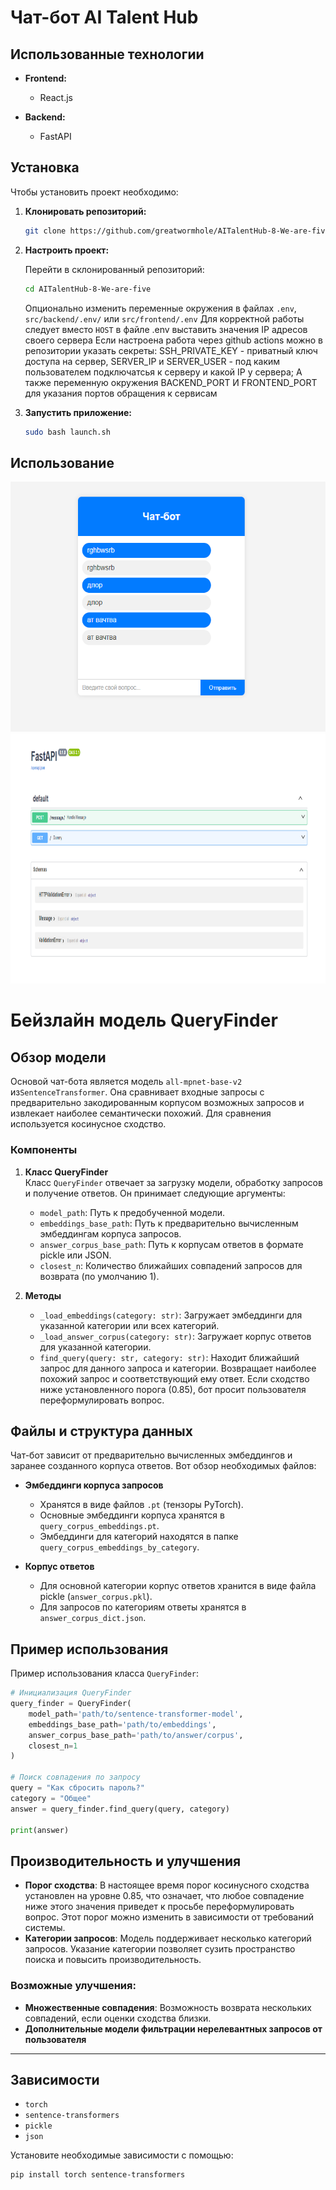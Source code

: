 # Чат-бот **AI Talent Hub**

## Использованные технологии

- **Frontend:**
  - React.js

- **Backend:**
  - FastAPI

## Установка

Чтобы установить проект необходимо:

1. **Клонировать репозиторий:**

   ```bash
   git clone https://github.com/greatwormhole/AITalentHub-8-We-are-five.git
   ```

2. **Настроить проект:**

    Перейти в склонированный репозиторий:
    ```bash
    cd AITalentHub-8-We-are-five
    ```

    Опционально изменить переменные окружения в файлах ```.env```, ```src/backend/.env/``` или ```src/frontend/.env```
    Для корректной работы следует вместо ```HOST``` в файле .env выставить значения IP адресов своего сервера
    Если настроена работа через github actions можно в репозитории указать секреты: SSH_PRIVATE_KEY - приватный ключ доступа на сервер, SERVER_IP и SERVER_USER - под каким пользователем подключатсья к серверу и какой IP у сервера; А также переменную окружения BACKEND_PORT И FRONTEND_PORT для указания портов обращения к сервисам

3. **Запустить приложение:**
    ```bash
    sudo bash launch.sh
    ```

## Использование

<div style="text-align: center;">
  <img src="./media/frontend.png" alt="Мое изображение" style="height: 400px; width: 600px; text-align: center;">
  <img src="./media/backend_docs.png" alt="Мое изображение" style="height: 400px; width: 800px; text-align: center;">
</div>

# Бейзлайн модель QueryFinder

## Обзор модели

Основой чат-бота является модель `all-mpnet-base-v2` из`SentenceTransformer`. Она сравнивает входные запросы с предварительно закодированным корпусом возможных запросов и извлекает наиболее семантически похожий. Для сравнения используется косинусное сходство.

### Компоненты

1. **Класс QueryFinder**  
   Класс `QueryFinder` отвечает за загрузку модели, обработку запросов и получение ответов. Он принимает следующие аргументы:
   - `model_path`: Путь к предобученной модели.
   - `embeddings_base_path`: Путь к предварительно вычисленным эмбеддингам корпуса запросов.
   - `answer_corpus_base_path`: Путь к корпусам ответов в формате pickle или JSON.
   - `closest_n`: Количество ближайших совпадений запросов для возврата (по умолчанию 1).

2. **Методы**
   - `_load_embeddings(category: str)`: Загружает эмбеддинги для указанной категории или всех категорий.
   - `_load_answer_corpus(category: str)`: Загружает корпус ответов для указанной категории.
   - `find_query(query: str, category: str)`: Находит ближайший запрос для данного запроса и категории. Возвращает наиболее похожий запрос и соответствующий ему ответ. Если сходство ниже установленного порога (0.85), бот просит пользователя переформулировать вопрос.

## Файлы и структура данных

Чат-бот зависит от предварительно вычисленных эмбеддингов и заранее созданного корпуса ответов. Вот обзор необходимых файлов:
- **Эмбеддинги корпуса запросов**
  - Хранятся в виде файлов `.pt` (тензоры PyTorch).
  - Основные эмбеддинги корпуса хранятся в `query_corpus_embeddings.pt`.
  - Эмбеддинги для категорий находятся в папке `query_corpus_embeddings_by_category`.
  
- **Корпус ответов**
  - Для основной категории корпус ответов хранится в виде файла pickle (`answer_corpus.pkl`).
  - Для запросов по категориям ответы хранятся в `answer_corpus_dict.json`.

## Пример использования

Пример использования класса `QueryFinder`:

```python
# Инициализация QueryFinder
query_finder = QueryFinder(
    model_path='path/to/sentence-transformer-model',
    embeddings_base_path='path/to/embeddings',
    answer_corpus_base_path='path/to/answer/corpus',
    closest_n=1
)

# Поиск совпадения по запросу
query = "Как сбросить пароль?"
category = "Общее"
answer = query_finder.find_query(query, category)

print(answer)
```

## Производительность и улучшения

- **Порог сходства**: В настоящее время порог косинусного сходства установлен на уровне 0.85, что означает, что любое совпадение ниже этого значения приведет к просьбе переформулировать вопрос. Этот порог можно изменить в зависимости от требований системы.
- **Категории запросов**: Модель поддерживает несколько категорий запросов. Указание категории позволяет сузить пространство поиска и повысить производительность.
  
### Возможные улучшения:
- **Множественные совпадения**: Возможность возврата нескольких совпадений, если оценки сходства близки.
- **Дополнительные модели фильтрации нерелевантных запросов от пользователя**
---

## Зависимости

- `torch`
- `sentence-transformers`
- `pickle`
- `json`

Установите необходимые зависимости с помощью:

```bash
pip install torch sentence-transformers
```
